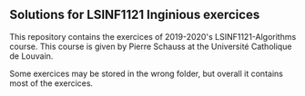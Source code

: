 Solutions for LSINF1121 Inginious exercices
---------

This repository contains the exercices of 2019-2020's LSINF1121-Algorithms course.
This course is given by Pierre Schauss at the Université Catholique de Louvain.

Some exercices may be stored in the wrong folder, but overall it contains most of the exercices.


